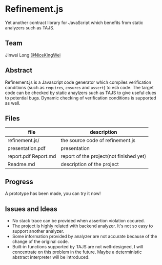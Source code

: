 # Refinement.js 


Yet another contract library for JavaScript which benefits from static analyzers such as TAJS.


## Team

Jinwei Long [@NiceKingWei](https://github.com/NiceKingWei)

## Abstract

Refinement.js is a Javascript code generator which compiles verification conditions (such as `requires`, `ensures` and `assert`) to es5 code. The target code can be checked by static anaylzers such as TAJS to give useful clues to potential bugs. Dynamic checking of verification conditions is supported as well.

## Files

|file|description|
|------|---------|
|refinement.js/ | the source code of refinement.js|
|presentation.pdf | presentation|
|report.pdf Report.md | report of the project(not finished yet)|
|Readme.md | description of the project|

## Progress

A prototype has been made, you can try it now!


## Issues and Ideas

* No stack trace can be provided when assertion violation occured.
* The project is highly related with backend analyzer. It's not so easy to support another analyzer.
* Some information provided by analyzer are not accurate because of the change of the original code.
* Built-in functions supported by TAJS are not well-designed, I will concentrate on this problem in the future. Maybe a deterministic abstract interpreter will be introduced.